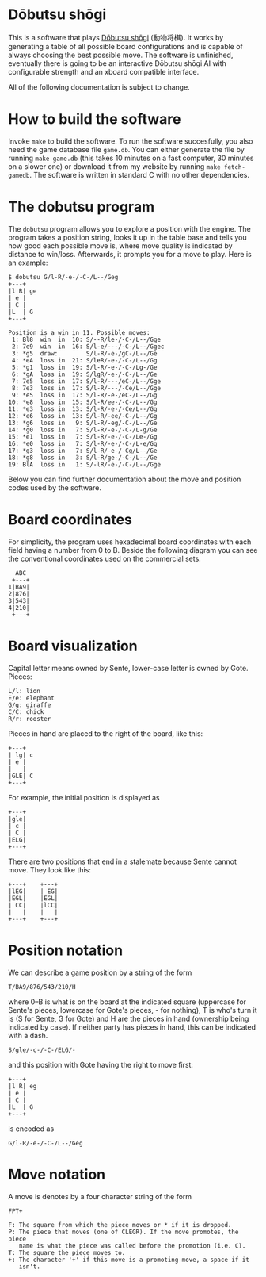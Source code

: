Dōbutsu shōgi
=============

This is a software that plays [Dōbutsu shōgi]&#x20;(動物将棋).  It works
by generating a table of all possible board configurations and is
capable of always choosing the best possible move.  The software is
unfinished, eventually there is going to be an interactive Dōbutsu shōgi
AI with configurable strength and an xboard compatible interface.

All of the following documentation is subject to change.

How to build the software
=========================

Invoke `make` to build the software.  To run the software succesfully,
you also need the game database file `game.db`.  You can either generate
the file by running `make game.db` (this takes 10&nbsp;minutes on a fast
computer, 30&nbsp;minutes on a slower one) or download it from my
website by running `make fetch-gamedb`.  The software is written in
standard C with no other dependencies.

The dobutsu program
===================

The `dobutsu` program allows you to explore a position with the engine.
The program takes a position string, looks it up in the table base and
tells you how good each possible move is, where move quality is
indicated by distance to win/loss.  Afterwards, it prompts you for a
move to play.  Here is an example:

    $ dobutsu G/l-R/-e-/-C-/L--/Geg
    +---+
    |l R| ge
    | e |
    | C |
    |L  | G
    +---+

    Position is a win in 11. Possible moves:
     1: Bl8  win  in  10: S/--R/le-/-C-/L--/Gge
     2: 7e9  win  in  16: S/l-e/---/-C-/L--/Ggec
     3: *g5  draw:        S/l-R/-e-/gC-/L--/Ge
     4: *eA  loss in  21: S/leR/-e-/-C-/L--/Gg
     5: *g1  loss in  19: S/l-R/-e-/-C-/Lg-/Ge
     6: *gA  loss in  19: S/lgR/-e-/-C-/L--/Ge
     7: 7e5  loss in  17: S/l-R/---/eC-/L--/Gge
     8: 7e3  loss in  17: S/l-R/---/-Ce/L--/Gge
     9: *e5  loss in  17: S/l-R/-e-/eC-/L--/Gg
    10: *e8  loss in  15: S/l-R/ee-/-C-/L--/Gg
    11: *e3  loss in  13: S/l-R/-e-/-Ce/L--/Gg
    12: *e6  loss in  13: S/l-R/-ee/-C-/L--/Gg
    13: *g6  loss in   9: S/l-R/-eg/-C-/L--/Ge
    14: *g0  loss in   7: S/l-R/-e-/-C-/L-g/Ge
    15: *e1  loss in   7: S/l-R/-e-/-C-/Le-/Gg
    16: *e0  loss in   7: S/l-R/-e-/-C-/L-e/Gg
    17: *g3  loss in   7: S/l-R/-e-/-Cg/L--/Ge
    18: *g8  loss in   3: S/l-R/ge-/-C-/L--/Ge
    19: BlA  loss in   1: S/-lR/-e-/-C-/L--/Gge

Below you can find further documentation about the move and position
codes used by the software.

Board coordinates
=================

For simplicity, the program uses hexadecimal board coordinates with each
field having a number from 0 to B.  Beside the following diagram you can
see the conventional coordinates used on the commercial sets.

      ABC
     +---+
    1|BA9|
    2|876|
    3|543|
    4|210|
     +---+

Board visualization
===================

Capital letter means owned by Sente, lower-case letter is owned by Gote.  Pieces:

    L/l: lion
    E/e: elephant
    G/g: giraffe
    C/C: chick
    R/r: rooster

Pieces in hand are placed to the right of the board, like this:

    +---+
    | lg| c
    | e |
    |   |
    |GLE| C
    +---+

For example, the initial position is displayed as

    +---+
    |gle| 
    | c |
    | C |
    |ELG| 
    +---+

There are two positions that end in a stalemate because Sente cannot
move.  They look like this:

    +---+    +---+
    |lEG|    | EG|
    |EGL|    |EGL|
    | CC|    |lCC|
    |   |    |   |
    +---+    +---+

Position notation
=================

We can describe a game position by a string of the form

    T/BA9/876/543/210/H

where 0–B is what is on the board at the indicated square (uppercase for
Sente's pieces, lowercase for Gote's pieces, - for nothing), T is who's
turn it is (S for Sente, G for Gote) and H are the pieces in hand
(ownership being indicated by case).  If neither party has pieces in
hand, this can be indicated with a dash.

    S/gle/-c-/-C-/ELG/-

and this position with Gote having the right to move first:

    +---+
    |l R| eg
    | e |
    | C |
    |L  | G
    +---+

is encoded as

    G/l-R/-e-/-C-/L--/Geg

Move notation
=============

A move is denotes by a four character string of the form

    FPT+

    F: The square from which the piece moves or * if it is dropped.
    P: The piece that moves (one of CLEGR). If the move promotes, the piece
       name is what the piece was called before the promotion (i.e. C).
    T: The square the piece moves to.
    +: The character '+' if this move is a promoting move, a space if it
       isn't.

[Dōbutsu shōgi]: https://en.wikipedia.org/wiki/D%C5%8Dbutsu_sh%C5%8Dgi
